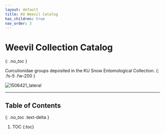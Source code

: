 ```yaml
---
layout: default
title: KU Weevil Catalog
has_children: true
nav_order: 3
---
```


# Weevil Collection Catalog
{: .no_toc }

Curculionidae groups deposited in the KU Snow Entomological Collection.
{: .fs-5 .fw-200 }

![1506421_lateral](https://github.com/user-attachments/assets/98a03e54-fad2-488e-9f64-7f28a91267e9)

---

## Table of Contents
{: .no_toc .text-delta }

1. TOC
{:toc}

